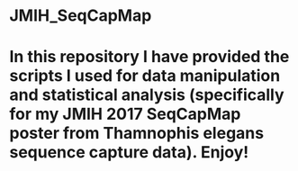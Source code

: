 # JMIH_SeqCapMap

# In this repository I have provided the scripts I used for data manipulation and statistical analysis (specifically for my JMIH 2017 SeqCapMap poster from Thamnophis elegans sequence capture data). Enjoy!
